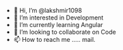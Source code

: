 - 👋 Hi, I’m @lakshmir1098
- 👀 I’m interested in Development    
- 🌱 I’m currently learning Angular
- 💞️ I’m looking to collaborate on Code
- 📫 How to reach me ..... mail.

<!---
lakshmir1098/lakshmir1098 is a ✨ special ✨ repository because its `README.md` (this file) appears on your GitHub profile.
You can click the Preview link to take a look at your changes.
--->
